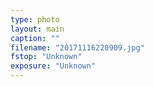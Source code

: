 ```yaml
---
type: photo
layout: main
caption: ""
filename: "20171116220909.jpg"
fstop: "Unknown"
exposure: "Unknown"
---
```

